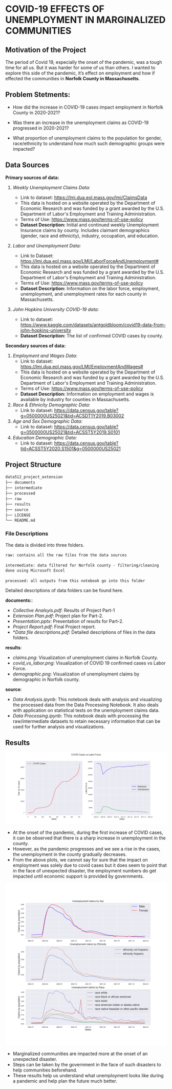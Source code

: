 # COVID-19 EFFECTS OF UNEMPLOYMENT IN MARGINALIZED COMMUNITIES
 
## Motivation of the Project
The period of Covid 19, especially the onset of the pandemic, was a tough time for all us. But it was harder for some of us than others. I wanted to explore this side of the pandemic, it’s effect on employment and how if effected the communities in **Norfolk County in Massachusetts**.

## Problem Stetments:
- How did the increase in COVID-19 cases impact employment in Norfolk County in 2020-2021?

- Was there an increase in the unemployment claims as COVID-19 progressed in 2020-2021?

- What proportion of unemployment claims to the population for gender, race/ethnicity to understand how much such demographic groups were impacted?


## Data Sources

**Primary sources of data:**
1. *Weekly Unemployment Claims Data:*
    - Link to dataset: https://lmi.dua.eol.mass.gov/lmi/ClaimsData
    - This data is hosted on a website operated by the Department of Economic Research and was funded by a grant awarded by the U.S. Department of Labor's Employment and Training Administration.
    - Terms of Use: https://www.mass.gov/terms-of-use-policy
    - **Dataset Description:** Initial and continued weekly Unemployment Insurance claims by county. Includes claimant demographics (gender, race and ethnicity), industry, occupation, and education. 

2. *Labor and Unemployment Data:* 
    - Link to Dataset: https://lmi.dua.eol.mass.gov/LMI/LaborForceAndUnemployment#
    - This data is hosted on a website operated by the Department of Economic Research and was funded by a grant awarded by the U.S. Department of Labor's Employment and Training Administration.
    - Terms of Use: https://www.mass.gov/terms-of-use-policy
    - **Dataset Description:** Information on the labor force, employment, unemployment, and unemployment rates for each county in Massachusetts.
3. *John Hopkins University COVID-19 data:* 
    - Link to dataset: https://www.kaggle.com/datasets/antgoldbloom/covid19-data-from-john-hopkins-university
    - **Dataset Description:** The list of confirmed COVID cases by county.

**Secondary sources of data:**	
1. *Employment and Wages Data:*
    - Link to dataset: https://lmi.dua.eol.mass.gov/LMI/EmploymentAndWages#
    - This data is hosted on a website operated by the Department of Economic Research and was funded by a grant awarded by the U.S. Department of Labor's Employment and Training Administration.
    - Terms of Use: https://www.mass.gov/terms-of-use-policy
    - **Dataset Description:** Information on employment and wages is available by industry for counties in Massachusetts.
2. *Race & Ethnicity Demographic Data:*
    - Link to dataset: https://data.census.gov/table?g=0500000US25021&tid=ACSDT1Y2019.B03002
3. *Age and Sex Demographic Data:* 
    - Link to dataset: https://data.census.gov/table?g=0500000US25021&tid=ACSST5Y2019.S0101
4. *Education Demographic Data:* 
    - Link to dataset: https://data.census.gov/table?tid=ACSST5Y2020.S1501&g=0500000US25021

## Project Structure
```bash
data512_project_extension
├── documents
├── intermediate
├── processed
├── raw
├── results
├── source
├── LICENSE
└── README.md
 ```

### File Descriptions

The data is divided into three folders.

    raw: contains all the raw files from the data sources

    intermediate: data filtered for Norfolk county - filtering/cleaning done using Microsoft Excel

    processed: all outputs from this notebook go into this folder

Detailed descriptions of data folders can be found here.

**documents:**:
- *Collective Analsyis.pdf*: Results of Project Part-1
- *Extension Plan.pdf*: Project plan for Part-2.
- *Presentation.pptx*: Presentation of results for Part-2.
- *Project Report.pdf*: Final Project report. 
- **Data file descriptions.pdf:* Detailed descriptions of files in the data folders.

**results**:
- *claims.png*: Visualization of unemployment claims in Norfolk County.
- *covid_vs_labor.png*: Visualization of COVID 19 confirmed cases vs Labor Force.
- *demographic.png*: Visualization of unemployment claims by demographic in Norfolk county.

**source**:
- *Data Analysis.ipynb*: This notebook deals with analysis and visualizing the processed data from the Data Processing Notebook.
It also deals with application on statistical tests on the unemployment claims data.
- *Data Processing.ipynb*: This notebook deals with processing the raw/intermediate datasets to retain necessary information that can be used for further analysis and visualizations.

## Results

![results1](https://github.com/anuhyabs/data512_project_extension/blob/main/results/covid_vs_labor.png?raw=true)

- At the onset of the pandemic, during the first increase of COVID cases, it can be observed that there is a sharp increase in unemployment in the county.
- However, as the pandemic progresses and we see a rise in the cases, the unemployment in the county gradually decreases.
- From the above plots, we cannot say for sure that the impact on employment was solely due to covid cases but it does seem to point that in the face of unexpected disaster, the employment numbers do get impacted until economic support is provided by governments.

![results2](https://github.com/anuhyabs/data512_project_extension/blob/main/results/demographic.png?raw=true)

- Marginalized communities are impacted more at the onset of an unexpected disaster.
- Steps can be taken by the government in the face of such disasters to help communities beforehand. 
- These results help us understand what unemployment looks like during a pandemic and help plan the future much better. 

